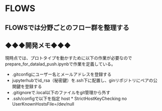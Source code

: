 # FLOWS

## FLOWSでは分野ごとのフロー群を整理する

## ◆◆◆開発メモ◆◆◆

現時点では、プロトタイプを動かすために以下の作業が必要なのでprepare_for_datalad_push.ipynbで作業を定義している。

- .gitconfigにユーザー名とメールアドレスを登録する
- jupyterhubでid_rsa（秘密鍵）を.ssh下に配置し、ginリポジトリにペアの公開鍵を登録する
- .gitignoreで.local以下のファイルをgit管理から外す
- .ssh/configで以下を指定
    host *
            StrictHostKeyChecking no
            UserKnownHostsFile=/dev/null


